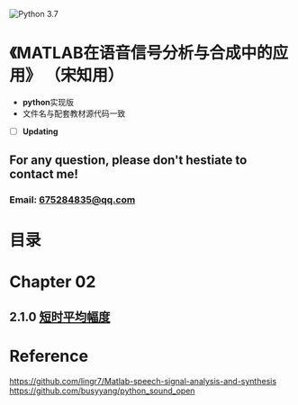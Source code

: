 ![Python 3.7](https://img.shields.io/badge/Python-3.7-blue.svg)
# 《MATLAB在语音信号分析与合成中的应用》 （宋知用）
- **python**实现版 
- 文件名与配套教材源代码一致

- [ ] **Updating**

## For any question, please don't hestiate to contact me!
### Email: 675284835@qq.com

# 目录

# Chapter 02

## 2.1.0 [短时平均幅度](./Chapter2_TimeFrequency_ShortTime/pr2_3_0.py)

# Reference
https://github.com/lingr7/Matlab-speech-signal-analysis-and-synthesis  
https://github.com/busyyang/python_sound_open

